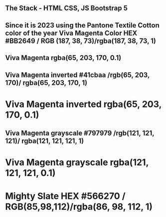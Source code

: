 ## The Stack - HTML CSS, JS Bootstrap 5

## Since it is 2023 using the Pantone Textile Cotton color of the year Viva Magenta Color HEX #BB2649 / RGB (187, 38, 73)/rgba(187, 38, 73, 1)

## Viva Magenta rgba(65, 203, 170, 0.1)

## Viva Magenta inverted #41cbaa /rgb(65, 203, 170)/ rgba(65, 203, 170, 1)

# Viva Magenta inverted rgba(65, 203, 170, 0.1)

## Viva Magenta grayscale #797979 /rgb(121, 121, 121)/ rgba(121, 121, 121, 1)

# Viva Magenta grayscale rgba(121, 121, 121, 0.1)

# Mighty Slate HEX #566270 / RGB(85,98,112)/rgba(86, 98, 112, 1)
